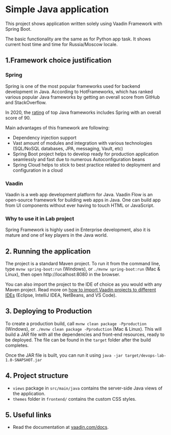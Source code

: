 # Simple Java application

This project shows application written solely using Vaadin Framework with Spring Boot.

The basic functionality are the same as for Python app task. It shows current host time and time for Russia/Moscow locale.

## 1.Framework choice justification 

### Spring 

Spring is one of the most popular frameworks used for backend development in Java. According to HotFrameworks,
which has ranked various popular Java frameworks by getting an overall score from GitHub and StackOverflow.

In 2020, the [rating](https://hotframeworks.com/languages/java) of top Java frameworks includes Spring with an overall score of 90.

Main advantages of this framework are following:
* Dependency injection support
* Vast amount of modules and integration with various technologies (SQL/NoSQL databases, JPA, 
messaging, Vault, etc)
* Spring Boot project helps to develop ready for production application seamlessly and fast due 
to numerous Autoconfiguration beans
* Spring Cloud helps to stick to best practice related to deployment and configuration in a cloud 

### Vaadin

Vaadin is a web app development platform for Java.
Vaadin Flow is an open-source framework for building web apps in Java. One can build app from UI components without ever having to touch HTML or JavaScript.

### Why to use it in Lab project

Spring Framework is highly used in Enterprise development, also it is mature and one of key players in the Java world. 

## 2. Running the application

The project is a standard Maven project. To run it from the command line,
type `mvnw spring-boot:run` (Windows), or `./mvnw spring-boot:run` (Mac & Linux), then open
http://localhost:8080 in the browser.

You can also import the project to the IDE of choice as you would with any
Maven project. Read more on [how to import Vaadin projects to different 
IDEs](https://vaadin.com/docs/latest/flow/guide/step-by-step/importing) (Eclipse, IntelliJ IDEA, NetBeans, and VS Code).

## 3. Deploying to Production

To create a production build, call `mvnw clean package -Pproduction` (Windows),
or `./mvnw clean package -Pproduction` (Mac & Linux).
This will build a JAR file with all the dependencies and front-end resources,
ready to be deployed. The file can be found in the `target` folder after the build completes.

Once the JAR file is built, you can run it using
`java -jar target/devops-lab-1.0-SNAPSHOT.jar`

## 4. Project structure

- `views` package in `src/main/java` contains the server-side Java views of the application.
- `themes` folder in `frontend/` contains the custom CSS styles.

## 5. Useful links

- Read the documentation at [vaadin.com/docs](https://vaadin.com/docs).
